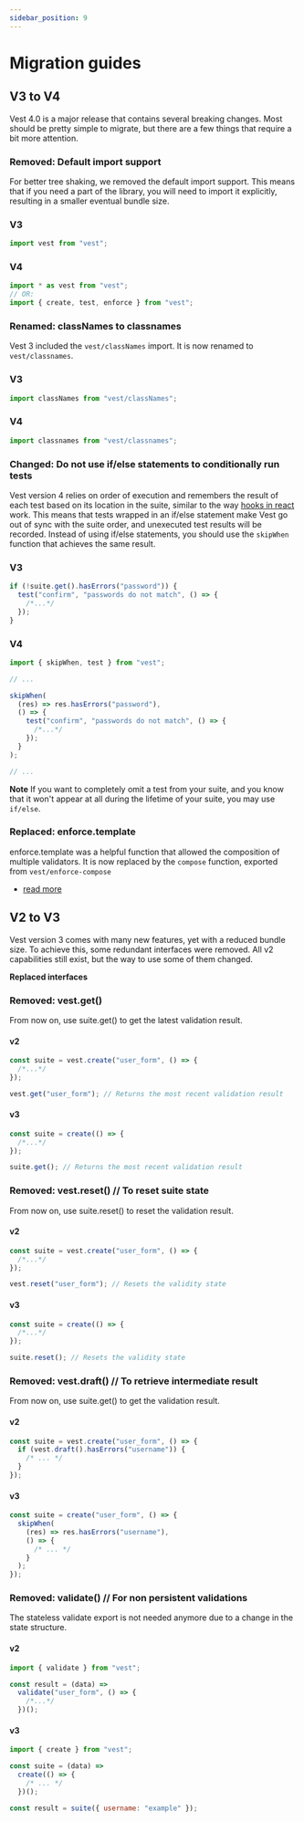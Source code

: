 ```yaml
---
sidebar_position: 9
---
```


# Migration guides

## V3 to V4

Vest 4.0 is a major release that contains several breaking changes. Most should be pretty simple to migrate, but there are a few things that require a bit more attention.

### Removed: Default import support

For better tree shaking, we removed the default import support. This means that if you need a part of the library, you will need to import it explicitly, resulting in a smaller eventual bundle size.

### V3

```js
import vest from "vest";
```

### V4

```js
import * as vest from "vest";
// OR:
import { create, test, enforce } from "vest";
```

### Renamed: classNames to classnames

Vest 3 included the `vest/classNames` import. It is now renamed to `vest/classnames`.

### V3

```js
import classNames from "vest/classNames";
```

### V4

```js
import classnames from "vest/classnames";
```

### Changed: Do not use if/else statements to conditionally run tests

Vest version 4 relies on order of execution and remembers the result of each test based on its location in the suite, similar to the way [hooks in react](https://reactjs.org/docs/hooks-rules.html) work. This means that tests wrapped in an if/else statement make Vest go out of sync with the suite order, and unexecuted test results will be recorded. Instead of using if/else statements, you should use the `skipWhen` function that achieves the same result.

### V3

```js
if (!suite.get().hasErrors("password")) {
  test("confirm", "passwords do not match", () => {
    /*...*/
  });
}
```

### V4

```js
import { skipWhen, test } from "vest";

// ...

skipWhen(
  (res) => res.hasErrors("password"),
  () => {
    test("confirm", "passwords do not match", () => {
      /*...*/
    });
  }
);

// ...
```

**Note**
If you want to completely omit a test from your suite, and you know that it won't appear at all during the lifetime of your suite, you may use `if/else`.

### Replaced: enforce.template

enforce.template was a helpful function that allowed the composition of multiple validators. It is now replaced by the `compose` function, exported from `vest/enforce-compose`

- [read more](./enforce/composing_enforce_rules)

## V2 to V3

Vest version 3 comes with many new features, yet with a reduced bundle size. To achieve this, some redundant interfaces were removed. All v2 capabilities still exist, but the way to use some of them changed.

**Replaced interfaces**

### Removed: vest.get()

From now on, use suite.get() to get the latest validation result.

#### v2

```js
const suite = vest.create("user_form", () => {
  /*...*/
});

vest.get("user_form"); // Returns the most recent validation result
```

#### v3

```js
const suite = create(() => {
  /*...*/
});

suite.get(); // Returns the most recent validation result
```

### Removed: vest.reset() // To reset suite state

From now on, use suite.reset() to reset the validation result.

#### v2

```js
const suite = vest.create("user_form", () => {
  /*...*/
});

vest.reset("user_form"); // Resets the validity state
```

#### v3

```js
const suite = create(() => {
  /*...*/
});

suite.reset(); // Resets the validity state
```

### Removed: vest.draft() // To retrieve intermediate result

From now on, use suite.get() to get the validation result.

#### v2

```js
const suite = vest.create("user_form", () => {
  if (vest.draft().hasErrors("username")) {
    /* ... */
  }
});
```

#### v3

```js
const suite = create("user_form", () => {
  skipWhen(
    (res) => res.hasErrors("username"),
    () => {
      /* ... */
    }
  );
});
```

### Removed: validate() // For non persistent validations

The stateless validate export is not needed anymore due to a change in the state structure.

#### v2

```js
import { validate } from "vest";

const result = (data) =>
  validate("user_form", () => {
    /*...*/
  })();
```

#### v3

```js
import { create } from "vest";

const suite = (data) =>
  create(() => {
    /* ... */
  })();

const result = suite({ username: "example" });
```
